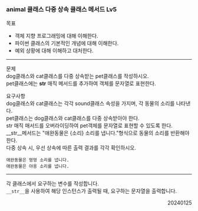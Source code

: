 ### animal 클래스 다중 상속 클래스 메서드 Lv5
목표  
- 객체 지향 프로그래밍에 대해 이해한다.
- 파이썬 클래스의 기본적인 개념에 대해 이해한다.
- 예외 상황에 대해 이해하고 대처한다.
---
문제  
dog클래스와 cat클래스를 다중 상속받는 pet클래스를 작성하시오.  
pet클래스에는 __str__ 매직 메서드를 추가하여 객체를 문자열로 표현한다.  

요구사항  
dog클래스와 cat클래스는 각각 sound클래스 속성을 가지며, 각 동물의 소리를 나타낸다.  
pet클래스는 dog클래스와 cat클래스를 다중 상속받아야 한다.  
str 매직 매서드를 오버라이딩하여 pet객체를 문자열로 표현할 수 있도록 한다.  
__str__메서드는 "애완동물은 {소리} 소리를 냅니다."형식으로 동물의 소리를 반환해야 한다.  
다중 상속 시, 우선 상속에 따른 출력 결과를 각각 확인하시오.
```
애완동물은 멍멍 소리를 냅니다.
애완동물은 야옹 소리를 냅니다.
```
---
각 클래스에서 요구하는 변수를 작성합니다.  
`__str__`을 사용하여 해당 인스턴스가 출력될 때, 요구하는 문자열을 출력합니다.
<div style="text-align: right">20240125</div>